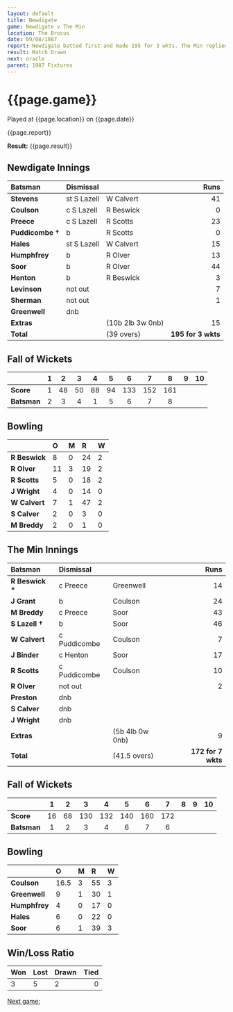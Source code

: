 ```yaml
---
layout: default
title: Newdigate
game: Newdigate v The Min
location: The Brocus
date: 09/08/1987
report: Newdigate batted first and made 195 for 3 wkts. The Min replied with 172 for 7 wkts, when time ran out
result: Match Drawn
next: oracle
parent: 1987 Fixtures
---
```


# {{page.game}}

Played at {{page.location}} on {{page.date}}

{{page.report}}

**Result:** {{page.result}}

## Newdigate Innings

| Batsman | Dismissal |  | Runs |
|:---|:---|---|---:|
| **Stevens** | st S Lazell | W Calvert | 41 | 
| **Coulson** | c S Lazell | R Beswick | 0 | 
| **Preece** | c S Lazell | R Scotts | 23 | 
| **Puddicombe &#8224;** | b | R Scotts | 0 | 
| **Hales** | st S Lazell | W Calvert | 15 | 
| **Humphfrey** | b | R Olver | 13 |
| **Soor** | b | R Olver | 44 | 
| **Henton** | b | R Beswick | 3 |
| **Levinson** | not out |  | 7 |
| **Sherman** | not out |  | 1 | 
| **Greenwell** | dnb |  |  | 
| **Extras** | | (10b 2lb 3w 0nb) | 15 | 
| **Total** | | (39 overs) | **195 for 3 wkts** | 

## Fall of Wickets

| | 1 | 2 | 3 | 4 | 5 | 6 | 7 | 8 | 9 | 10 |
|---|:---:|:---:|:---:|:---:|:---:|:---:|:---:|:---:|:---:|:---:|
| **Score** | 1 | 48 | 50 | 88 | 94 | 133 | 152 | 161 |  |  |
| **Batsman** | 2 | 3 | 4 | 1 | 5 | 6 | 7 | 8 |  |  |

## Bowling

| | O | M | R | W |
|---|:---|:---|:---|:---|
| **R Beswick** | 8 | 0 | 24 | 2 | 
| **R Olver** | 11 | 3 | 19 | 2 | 
| **R Scotts** | 5 | 0 | 18 | 2 | 
| **J Wright** | 4 | 0 | 14 | 0 | 
| **W Calvert** | 7 | 1 | 47 | 2 |
| **S Calver** | 2 | 0 | 3 | 0 |
| **M Breddy** | 2 | 0 | 1 | 0 |

## The Min Innings

| Batsman | Dismissal |  | Runs |
|:---|:---|---|---:|
| **R Beswick &#42;** | c Preece | Greenwell | 14 | 
| **J Grant** | b | Coulson | 24 | 
| **M Breddy** | c Preece | Soor | 43 | 
| **S Lazell &#8224;** | b | Soor | 46 | 
| **W Calvert** | c Puddicombe  | Coulson | 7 | 
| **J Binder** | c Henton | Soor | 17 | 
| **R Scotts** | c Puddicombe | Coulson | 10 | 
| **R Olver** | not out |   | 2 | 
| **Preston** | dnb |  |  | 
| **S Calver** | dnb |  |  | 
| **J Wright** | dnb |  |  | 
| **Extras** | | (5b 4lb 0w 0nb) | 9 | 
| **Total** | | (41.5 overs) | **172 for 7 wkts** | 

## Fall of Wickets

| | 1 | 2 | 3 | 4 | 5 | 6 | 7 | 8 | 9 | 10 |
|---|:---:|:---:|:---:|:---:|:---:|:---:|:---:|:---:|:---:|:---:|
| **Score** | 16 | 68 | 130 | 132 | 140 | 160 | 172 |  |  |  | 
| **Batsman** | 1 | 2 | 3 | 4 | 6 | 7 | 6 |  |  |  | 

## Bowling

| | O | M | R | W |
|---|:---|:---|:---|:---|
| **Coulson** | 16.5 | 3 | 55 | 3 | 
| **Greenwell** | 9 | 1 | 30 | 1 | 
| **Humphfrey** | 4 | 0 | 17 | 0 | 
| **Hales** | 6 | 0 | 22 | 0 |
| **Soor** | 6 | 1 | 39 | 3 | 

## Win/Loss Ratio

| Won | Lost | Drawn | Tied |
|:---|:---|:---|---:|
| 3 | 5 | 2 | 0 |

[Next game:]({{page.next}})